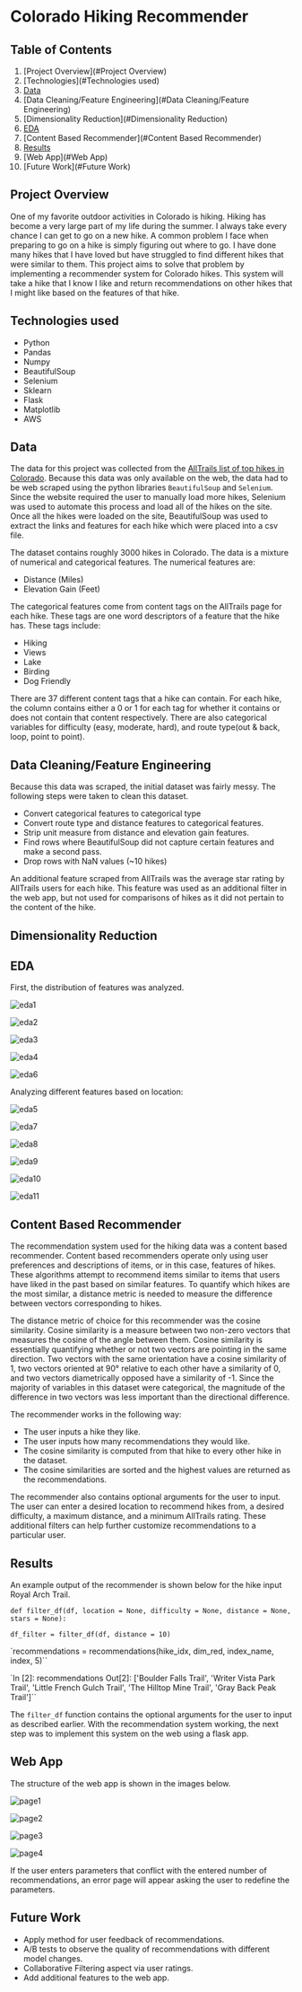 # Colorado Hiking Recommender

## Table of Contents
1. [Project Overview](#Project Overview)
2. [Technologies](#Technologies used)
3. [Data](#Data)
4. [Data Cleaning/Feature Engineering](#Data Cleaning/Feature Engineering)
5. [Dimensionality Reduction](#Dimensionality Reduction)
6. [EDA](#EDA)
7. [Content Based Recommender](#Content Based Recommender)
8. [Results](#Results)
9. [Web App](#Web App)
10. [Future Work](#Future Work)

## Project Overview

One of my favorite outdoor activities in Colorado is hiking. Hiking has become a very large part of my life during the summer. I always take every chance I can get to go on a new hike. A common problem I face when preparing to go on a hike is simply figuring out where to go. I have done many hikes that I have loved but have struggled to find different hikes that were similar to them. This project aims to solve that problem by implementing a recommender system for Colorado hikes. This system will take a hike that I know I like and return recommendations on other hikes that I might like based on the features of that hike.

## Technologies used

- Python
- Pandas
- Numpy
- BeautifulSoup
- Selenium
- Sklearn
- Flask
- Matplotlib
- AWS

## Data

The data for this project was collected from the [AllTrails list of top hikes in Colorado](https://www.alltrails.com/us/colorado). Because this data was only available on the web, the data had to be web scraped using the python libraries `BeautifulSoup` and `Selenium`. Since the website required the user to manually load more hikes, Selenium was used to automate this process and load all of the hikes on the site. Once all the hikes were loaded on the site, BeautifulSoup was used to extract the links and features for each hike which were placed into a csv file.

The dataset contains roughly 3000 hikes in Colorado. The data is a mixture of numerical and categorical features. The numerical features are:
- Distance (Miles)
- Elevation Gain (Feet)

The categorical features come from content tags on the AllTrails page for each hike. These tags are one word descriptors of a feature that the hike has. These tags include:
- Hiking
- Views
- Lake
- Birding
- Dog Friendly

There are 37 different content tags that a hike can contain. For each hike, the column contains either a 0 or 1 for each tag for whether it contains or does not contain that content respectively. There are also categorical variables for difficulty (easy, moderate, hard), and route type(out & back, loop, point to point).

## Data Cleaning/Feature Engineering

Because this data was scraped, the initial dataset was fairly messy. The following steps were taken to clean this dataset.
- Convert categorical features to categorical type
- Convert route type and distance features to categorical features.
- Strip unit measure from distance and elevation gain features.
- Find rows where BeautifulSoup did not capture certain features and make a second pass.
- Drop rows with NaN values (~10 hikes)

An additional feature scraped from AllTrails was the average star rating by AllTrails users for each hike. This feature was used as an additional filter in the web app, but not used for comparisons of hikes as it did not pertain to the content of the hike.

## Dimensionality Reduction

## EDA

First, the distribution of features was analyzed.

![eda1](images/diff_dist.png)

![eda2](images/hike_dist.png)

![eda3](images/route_dist.png)

![eda4](images/star_dist.png)

![eda6](images/most_common_tags.png)

Analyzing different features based on location:

![eda5](images/top_20_loc.png)

![eda7](images/average_rating.png)

![eda8](images/avg_elev_gain.png)

![eda9](images/avg_dist.png)

![eda10](images/diff_dist_20.png)

![eda11](images/feat_pct.png)

## Content Based Recommender

The recommendation system used for the hiking data was a content based recommender. Content based recommenders operate only using user preferences and descriptions of items, or in this case, features of hikes. These algorithms attempt to recommend items similar to items that users have liked in the past based on similar features. To quantify which hikes are the most similar, a distance metric is needed to measure the difference between vectors corresponding to hikes.

The distance metric of choice for this recommender was the cosine similarity. Cosine similarity is a measure between two non-zero vectors that measures the cosine of the angle between them. Cosine similarity is essentially quantifying whether or not two vectors are pointing in the same direction. Two vectors with the same orientation have a cosine similarity of 1, two vectors oriented at 90° relative to each other have a similarity of 0, and two vectors diametrically opposed have a similarity of -1. Since the majority of variables in this dataset were categorical, the magnitude of the difference in two vectors was less important than the directional difference.

The recommender works in the following way:
- The user inputs a hike they like.
- The user inputs how many recommendations they would like.
- The cosine similarity is computed from that hike to every other hike in the dataset.
- The cosine similarities are sorted and the highest values are returned as the recommendations.

The recommender also contains optional arguments for the user to input. The user can enter a desired location to recommend hikes from, a desired difficulty, a maximum distance, and a minimum AllTrails rating. These additional filters can help further customize recommendations to a particular user.

## Results

An example output of the recommender is shown below for the hike input Royal Arch Trail.

`def filter_df(df, location = None, difficulty = None, distance = None, stars = None):`

`df_filter = filter_df(df, distance = 10)`

`recommendations = recommendations(hike_idx, dim_red, index_name, index, 5)``

`In [2]: recommendations
Out[2]:
['Boulder Falls Trail',
 'Writer Vista Park Trail',
 'Little French Gulch Trail',
 'The Hilltop Mine Trail',
 'Gray Back Peak Trail']``

The `filter_df` function contains the optional arguments for the user to input as described earlier. With the recommendation system working, the next step was to implement this system on the web using a flask app.

## Web App

The structure of the web app is shown in the images below.

![page1](images/page_1.png)

![page2](images/page_2.png)

![page3](images/page_3.png)

![page4](images/results.png)

If the user enters parameters that conflict with the entered number of recommendations, an error page will appear asking the user to redefine the parameters.

## Future Work

- Apply method for user feedback of recommendations.
- A/B tests to observe the quality of recommendations with different model changes.
- Collaborative Filtering aspect via user ratings.
- Add additional features to the web app.
